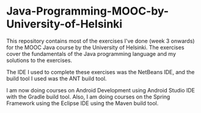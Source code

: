 # Java-Programming-MOOC-by-University-of-Helsinki

This repository contains most of the exercises I've done (week 3 onwards) for the MOOC Java course by the University of Helsinki.
The exercises cover the fundamentals of the Java programming language and my solutions to the exercises.

The IDE I used to complete these exercises was the NetBeans IDE, and the build tool I used was the ANT build tool.

I am now doing courses on Android Development using Android Studio IDE with the Gradle build tool.
Also, I am doing courses on the Spring Framework using the Eclipse IDE using the Maven build tool. 
